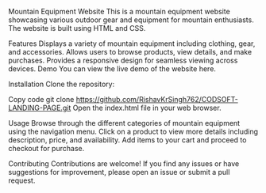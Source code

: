 Mountain Equipment Website
This is a mountain equipment website showcasing various outdoor gear and equipment for mountain enthusiasts. The website is built using HTML and CSS.


Features
Displays a variety of mountain equipment including clothing, gear, and accessories.
Allows users to browse products, view details, and make purchases.
Provides a responsive design for seamless viewing across devices.
Demo
You can view the live demo of the website here.

Installation
Clone the repository:

Copy code
git clone https://github.com/RishavKrSingh762/CODSOFT-LANDING-PAGE.git
Open the index.html file in your web browser.

Usage
Browse through the different categories of mountain equipment using the navigation menu.
Click on a product to view more details including description, price, and availability.
Add items to your cart and proceed to checkout for purchase.

Contributing
Contributions are welcome! If you find any issues or have suggestions for improvement, please open an issue or submit a pull request.
